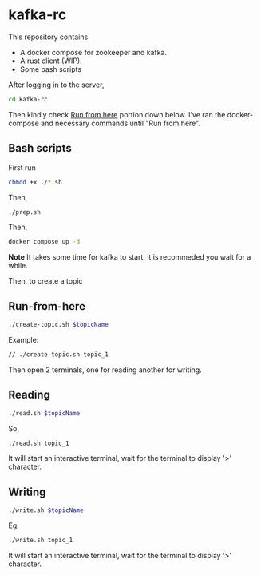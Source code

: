 # kafka-rc


This repository contains 
- A docker compose for zookeeper and kafka. 
- A rust client (WIP).
- Some bash scripts

After logging in to the server, 
```bash
cd kafka-rc
```

Then kindly check [Run from here]("Run-from-here") portion down below. I've ran the docker-compose and necessary commands until "Run from here".

## Bash scripts

First run 

```bash
chmod +x ./*.sh
```

Then,

```bash
./prep.sh
```

Then, 

```bash
docker compose up -d
```

**Note** It takes some time for kafka to start, it is recommeded you wait for a while.

Then, to create a topic

## Run-from-here

```bash
./create-topic.sh $topicName
```

Example:

```bash
// ./create-topic.sh topic_1
```

Then open 2 terminals, one for reading another for writing.

## Reading
```bash
./read.sh $topicName
```

So, 
```bash
./read.sh topic_1
```

It will start an interactive terminal, wait for the terminal to display '>' character.

## Writing 
```bash
./write.sh $topicName
```

Eg:

```bash
./write.sh topic_1
```

It will start an interactive terminal, wait for the terminal to display '>' character.
